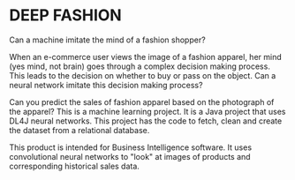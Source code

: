 <h1>DEEP FASHION</h1>

Can a machine imitate the mind of a fashion shopper?

When an e-commerce user views the image of a fashion apparel, her mind (yes mind, not brain) goes through a complex decision making process. This leads to the decision on whether to buy or pass on the object. Can a neural network imitate this decision making process?

Can you predict the sales of fashion apparel based on the photograph of the apparel? This is a machine learning project. It is a Java project that uses DL4J neural networks. This project has the code to fetch, clean and create the dataset from a relational database. 

This product is intended for Business Intelligence software. It uses convolutional neural networks to "look" at images of products and corresponding historical sales data.
